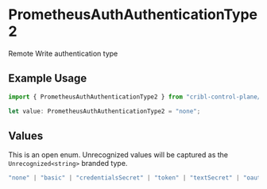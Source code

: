 # PrometheusAuthAuthenticationType2

Remote Write authentication type

## Example Usage

```typescript
import { PrometheusAuthAuthenticationType2 } from "cribl-control-plane/models/operations";

let value: PrometheusAuthAuthenticationType2 = "none";
```

## Values

This is an open enum. Unrecognized values will be captured as the `Unrecognized<string>` branded type.

```typescript
"none" | "basic" | "credentialsSecret" | "token" | "textSecret" | "oauth" | Unrecognized<string>
```